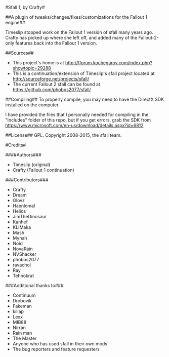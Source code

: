 #Sfall 1, by Crafty#

##A plugin of tweaks/changes/fixes/customizations for the Fallout 1 engine##

Timeslip stopped work on the Fallout 1 version of sfall many years ago. Crafty has picked up where she left off, and added many of the Fallout-2-only features back into the Fallout 1 version.

##Sources##
 - This project's home is at http://fforum.kochegarov.com/index.php?showtopic=29288
 - This is a continuation/extension of Timeslip's sfall project located at http://sourceforge.net/projects/sfall/
 - The current Fallout 2 sfall can be found at https://github.com/phobos2077/sfall/

##Compiling##
To properly compile, you may need to have the DirectX SDK installed on the computer.

I have provided the files that I personally needed for compiling in the "Includes" folder of this repo, but if you get errors, grab the SDK from https://www.microsoft.com/en-us/download/details.aspx?id=6812

##License##
GPL. Copyright 2008-2015, the sfall team.

#Credits#

####Authors###
 - Timeslip (original)
 - Crafty (Fallout 1 continuation)

###Contributors###
 - Crafty
 - Dream
 - Glovz
 - Haenlomal
 - Helios
 - JimTheDinosaur
 - Kanhef
 - KLIMaka
 - Mash
 - Mynah
 - Noid
 - NovaRain
 - NVShacker
 - phobos2077
 - ravachol
 - Ray
 - Tehnokrat

###Additional thanks to###
 - Continuum
 - Drobovik
 - Fakeman
 - killap
 - Lexx
 - MIB88
 - Nirran
 - Rain man
 - The Master
 - Anyone who has used sfall in their own mods
 - The bug reporters and feature requesters
